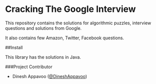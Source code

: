 Cracking The Google Interview
=============================

This repository contains the solutions for algorithmic puzzles, interview questions and solutions from Google.

It also contains few Amazon, Twitter, Facebook questions.

##Install

This library has the solutions in Java.
  
###Project Contributor

* Dinesh Appavoo ([@DineshAppavoo](https://twitter.com/DineshAppavoo))
